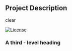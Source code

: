 ## Project Description
clear

[![License](https://img.shields.io/badge/License-Apache_2.0-blue.svg)](https://opensource.org/licenses/Apache-2.0)

### A third - level heading